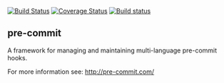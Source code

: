 [![Build Status](https://travis-ci.org/pre-commit/pre-commit.svg?branch=master)](https://travis-ci.org/pre-commit/pre-commit)
[![Coverage Status](https://coveralls.io/repos/github/pre-commit/pre-commit/badge.svg?branch=master)](https://coveralls.io/github/pre-commit/pre-commit?branch=master)
[![Build status](https://ci.appveyor.com/api/projects/status/mmcwdlfgba4esaii/branch/master?svg=true)](https://ci.appveyor.com/project/asottile/pre-commit/branch/master)

## pre-commit

A framework for managing and maintaining multi-language pre-commit hooks.

For more information see: http://pre-commit.com/
